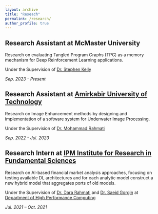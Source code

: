 ```yaml
---
layout: archive
title: "Reseach"
permalink: /research/
author_profile: true
---
```

## Research Assistant at McMaster University

Research on evaluating Tangled Program Graphs (TPG) as a memory mechanism for Deep Reinforcement Learning applications.

Under the Supervision of [Dr. Stephen Kelly](https://www.eng.mcmaster.ca/cas/faculty/dr-stephen-kelly/)

*Sep. 2023 - Present*

## Research Assistant at [Amirkabir University of Technology](https://aut.ac.ir/en)

Research on Image Enhancement methods by designing and implementation of a software system for Underwater Image Processing.

Under the Supervision of [Dr. Mohammad Rahmati](https://aut.ac.ir/cv/2416/MOHAMMAD%20RAHMATI)

*Sep. 2022 - Jul. 2023*

## Research Intern at [IPM Institute for Research in Fundamental Sciences](http://www.ipm.ac.ir/)

Research on AI-based financial market analysis approaches, focusing on testing available DL architectures and for each analytic model construct a new hybrid model that aggregates ports of old models.

Under the Supervision of  [Dr. Dara Rahmati](https://scholar.google.com/citations?user=xwJgOl0AAAAJ&hl=en) and [Dr. Saeid Gorgin](https://scholar.google.com/citations?user=SbgT7HcAAAAJ&hl=en) at [Department of High Performance Computing](https://hpc.ipm.ac.ir/)

*Jul. 2021 – Oct. 2021*